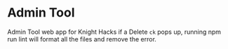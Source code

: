 # Admin Tool

Admin Tool web app for Knight Hacks
if a Delete `ck` pops up, running npm run lint will format all the files and remove the error.
